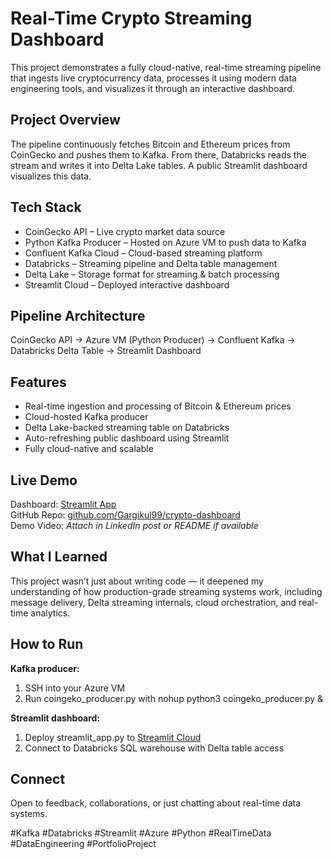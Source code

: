 # Real-Time Crypto Streaming Dashboard

This project demonstrates a fully cloud-native, real-time streaming pipeline that ingests live cryptocurrency data, processes it using modern data engineering tools, and visualizes it through an interactive dashboard.

## Project Overview

The pipeline continuously fetches Bitcoin and Ethereum prices from CoinGecko and pushes them to Kafka. From there, Databricks reads the stream and writes it into Delta Lake tables. A public Streamlit dashboard visualizes this data.

## Tech Stack

- CoinGecko API – Live crypto market data source
- Python Kafka Producer – Hosted on Azure VM to push data to Kafka
- Confluent Kafka Cloud – Cloud-based streaming platform
- Databricks – Streaming pipeline and Delta table management
- Delta Lake – Storage format for streaming & batch processing
- Streamlit Cloud – Deployed interactive dashboard

## Pipeline Architecture


CoinGecko API → Azure VM (Python Producer) → Confluent Kafka → Databricks Delta Table → Streamlit Dashboard


## Features

- Real-time ingestion and processing of Bitcoin & Ethereum prices
- Cloud-hosted Kafka producer
- Delta Lake-backed streaming table on Databricks
- Auto-refreshing public dashboard using Streamlit
- Fully cloud-native and scalable

## Live Demo

Dashboard: [Streamlit App](https://streamlit.io/crypto-dashboard)  
GitHub Repo: [github.com/Gargikul99/crypto-dashboard](https://github.com/Gargikul99/crypto-dashboard)  
Demo Video: *Attach in LinkedIn post or README if available*

## What I Learned

This project wasn’t just about writing code — it deepened my understanding of how production-grade streaming systems work, including message delivery, Delta streaming internals, cloud orchestration, and real-time analytics.

## How to Run

**Kafka producer:**
1. SSH into your Azure VM
2. Run coingeko_producer.py with nohup python3 coingeko_producer.py &

**Streamlit dashboard:**
1. Deploy streamlit_app.py to [Streamlit Cloud](https://streamlit.io/cloud)
2. Connect to Databricks SQL warehouse with Delta table access

## Connect
Open to feedback, collaborations, or just chatting about real-time data systems.


#Kafka #Databricks #Streamlit #Azure #Python #RealTimeData #DataEngineering #PortfolioProject

